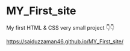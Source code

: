 # MY_First_site
My first HTML & CSS very small project 👇👇

https://saiduzzaman46.github.io/MY_First_site/
